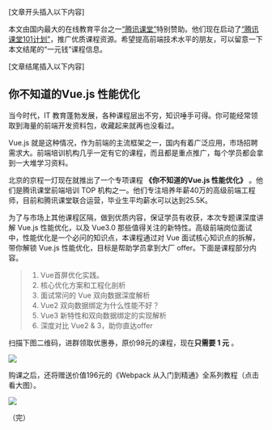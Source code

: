[文章开头插入以下内容]

本文由国内最大的在线教育平台之一[“腾讯课堂”](https://ke.qq.com/?utm=ruanyifeng)特别赞助。他们现在启动了[“腾讯课堂101计划”](https://edu.qq.com/a/20190119/005414.htm)，推广优质课程资源。希望提高前端技术水平的朋友，可以留意一下本文结尾的“一元钱”课程信息。

[文章结尾插入以下内容]


## 你不知道的Vue.js 性能优化

当今时代，IT 教育蓬勃发展，各种课程层出不穷，知识唾手可得。你可能经常领取到海量的前端开发资料包，收藏起来就再也没看过。

Vue.js 就是这种情况，作为前端的主流框架之一，国内有着广泛应用，市场招聘需求大。前端培训机构几乎一定有它的课程，而且都是重点推广，每个学员都会拿到一大堆学习资料。

北京的京程一灯现在就推出了一个专项课程 **《你不知道的Vue.js 性能优化》** 。他们是腾讯课堂前端培训 TOP 机构之一。他们专注培养年薪40万的高级前端工程师，目前和腾讯课堂联合运营，毕业生平均薪水可以达到25.5K。

为了与市场上其他课程区隔，做到优质内容，保证学员有收获，本次专题课深度讲解 Vue.js 性能优化，以及 Vue3.0 那些值得关注的新特性。高级前端岗位面试中，性能优化是一个必问的知识点，本课程通过对 Vue 面试核心知识点的拆解，带你解锁 Vue.js 性能优化，目标是帮助学员拿到大厂 offer。下面是课程部分内容。

> 1. Vue首屏优化实践。
> 2. 核心优化方案和工程化剖析
> 3. 面试常问的 Vue 双向数据深度解析
> 4. Vue2 双向数据绑定为什么性能不好？
> 5. Vue3 新特性和双向数据绑定的实现解析
> 6. 深度对比 Vue2 & 3，助你直达offer

扫描下图二维码，进群领取优惠券，原价98元的课程，现在**只需要 1 元** 。

![](https://www.wangbase.com/blogimg/asset/201912/bg2019120603.jpg)

购课之后，还将赠送价值196元的《Webpack 从入门到精通》全系列教程（点击看大图）。

[![](https://www.wangbase.com/blogimg/asset/201912/bg2019120602.jpg)](https://www.wangbase.com/blogimg/asset/201912/bg2019120601.jpg)

（完）
